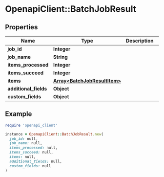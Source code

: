 # OpenapiClient::BatchJobResult

## Properties

| Name | Type | Description | Notes |
| ---- | ---- | ----------- | ----- |
| **job_id** | **Integer** |  | [optional] |
| **job_name** | **String** |  | [optional] |
| **items_processed** | **Integer** |  | [optional] |
| **items_succeed** | **Integer** |  | [optional] |
| **items** | [**Array&lt;BatchJobResultItem&gt;**](BatchJobResultItem.md) |  | [optional] |
| **additional_fields** | **Object** |  | [optional] |
| **custom_fields** | **Object** |  | [optional] |

## Example

```ruby
require 'openapi_client'

instance = OpenapiClient::BatchJobResult.new(
  job_id: null,
  job_name: null,
  items_processed: null,
  items_succeed: null,
  items: null,
  additional_fields: null,
  custom_fields: null
)
```

